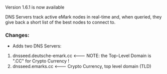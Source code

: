 Version 1.6.1 is now available

DNS Servers track active eMark nodes in real-time and,
when queried, they give back a short list of the best nodes to connect to.

### Changes: ###
- Adds two DNS Servers:
1. dnsseed.deutsche-emark.cc	<--- NOTE: the Top-Level Domain is  ".CC" for Crypto Currency ! 
1. dnsseed.emarks.cc		<---	Crypto Currency, top level domain (TLD) 

